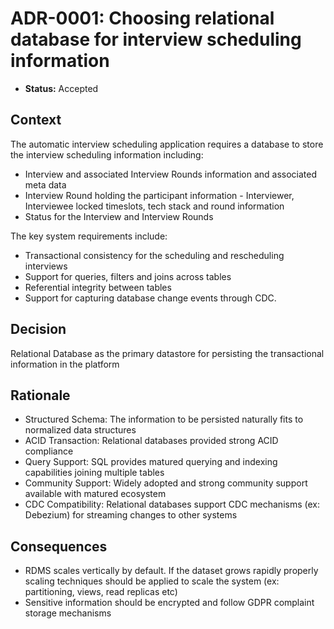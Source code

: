 # ADR-0001: Choosing relational database for interview scheduling information

* **Status:** Accepted

## Context

The automatic interview scheduling application requires a database to store the interview scheduling information including:
- Interview and associated Interview Rounds information and associated meta data
- Interview Round holding the participant information - Interviewer, Interviewee locked timeslots, tech stack and round information
- Status for the Interview and Interview Rounds

The key system requirements include:
- Transactional consistency for the scheduling and rescheduling interviews
- Support for queries, filters and joins across tables
- Referential integrity between tables
- Support for capturing database change events through CDC.

## Decision

Relational Database as the primary datastore for persisting the transactional information in the platform

## Rationale

- Structured Schema: The information to be persisted naturally fits to normalized data structures
- ACID Transaction: Relational databases provided strong ACID compliance
- Query Support: SQL provides matured querying and indexing capabilities joining multiple tables
- Community Support: Widely adopted and strong community support available with matured ecosystem
- CDC Compatibility: Relational databases support CDC mechanisms (ex: Debezium) for streaming changes to other systems

## Consequences

- RDMS scales vertically by default. If the dataset grows rapidly properly scaling techniques should be applied to scale the system (ex: partitioning, views, read replicas etc)
- Sensitive information should be encrypted and follow GDPR complaint storage mechanisms
